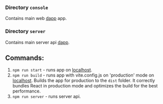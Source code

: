 ### Directory `console`

Contains main web [dapp](http://localhost:3000/) app.

### Directory `server`

Contains main server api [dapp](http://localhost:3003/).

## Commands:
  1. `npm run start` - runs app on [localhost](http://localhost:3000).
  2. `npm run build` - runs app with vite.config.js on 'production' mode on [localhost](http://localhost:8088).
    Builds the app for production to the `dist` folder.
    It correctly bundles React in production mode and optimizes the build for the best performance.
  3. `npm run server` - runs server api.
